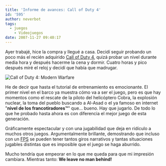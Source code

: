 ```yaml
---
title: 'Informe de avances: Call of Duty 4'
id: '595'
author: neverbot
tags:
  - juegos
    - Videojuegos
date: 2007-11-27 09:40:17
---
```


Ayer trabajé, hice la compra y llegué a casa. Decidí seguir probando un poco más el recién adquirido [Call of Duty 4](http://en.wikipedia.org/wiki/Call_of_Duty_4:_Modern_Warfare), quizá probar un nivel durante media hora y después hacerme la cena y dormir. Cuatro horas y pico después miré el reloj y decidí que había que madrugar.

![Call of Duty 4: Modern Warfare](./call-of-duty-41.jpg "Call of Duty 4: Modern Warfare")

He de decir que hasta el tutorial de entrenamiento es emocionante. El primer nivel en el barco ya muestra cómo va a ser el juego, pero es que hay momentos como el rescate de la piloto del helicóptero Cobra, la explosión nuclear, la toma del pueblo buscando a Al-Asad o el ya famoso en internet "**nivel de los francotiradores™**" que... bueno. Hay que jugarlo. De todo lo que he probado hasta ahora es con diferencia el mejor juego de esta generación.

Gráficamente espectacular y con una jugabilidad que deja en ridículo a muchos otros juegos. Argumentalmente brillante, demostrando que incluso con un [FPS](http://en.wikipedia.org/wiki/First-person_shooter) se pueden tener tantos giros narrativos y tantas situaciones jugables distintas que es imposible que el juego se haga aburrido.

Mucho tendría que empeorar en lo que me queda para que mi impresión cambiara. Mientras tanto: **We leave no man behind!**